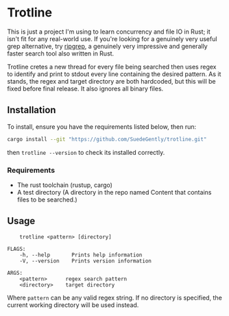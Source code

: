 # Trotline

This is just a project I'm using to learn concurrency and file IO in Rust; it isn't fit for any real-world use. If you're looking for a genuinely very useful grep alternative, try [ripgrep][ripgrep], a genuinely very impressive and generally faster search tool also written in Rust.

Trotline cretes a new thread for every file being searched then uses regex to identify and print to stdout every line containing the desired pattern. As it stands, the regex and target directory are both hardcoded, but this will be fixed before final release. It also ignores all binary files.

## Installation

To install, ensure you have the requirements listed below, then run:
```bash
cargo install --git "https://github.com/SuedeGently/trotline.git"
```
then `trotline --version` to check its installed correctly.

### Requirements

* The rust toolchain (rustup, cargo)
* A test directory (A directory in the repo named Content that contains files to be searched.)

## Usage

```
    trotline <pattern> [directory]

FLAGS:
    -h, --help       Prints help information
    -V, --version    Prints version information

ARGS:
    <pattern>      regex search pattern
    <directory>    target directory
```

Where `pattern` can be any valid regex string. If no directory is specified, the current working directory will be used instead.


[ripgrep]: https://github.com/BurntSushi/ripgrep
